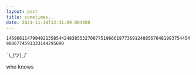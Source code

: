 ```yaml
---
layout: post
title: sometimes...
date: 2021-11-18T12:41:09.004400
---
```


`14696611479949213585442483855327007751966619773691248856704819937544549886774591333144295690`

¯\\\_(ツ)\_/¯

who knows
